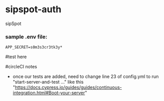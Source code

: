 # sipspot-auth
sipSpot

### sample .env file:
```
APP_SECRET=s0m3s3cr3tk3y*
```
#test here

#circleCI notes
- once our tests are added, need to change line 23 of config.yml to run "start-server-and-test ..." like this "https://docs.cypress.io/guides/guides/continuous-integration.html#Boot-your-server"
